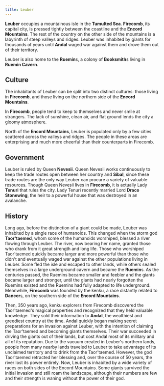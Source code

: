 ```yaml
---
title: Leuber
---
```


**Leuber** occupies a mountainous isle in the **Tumulted Sea**. **Firecomb**, its capital city, is pressed tightly between the coastline and the **Encord Mountains**. The rest of the country on the other side of the mountains is a labyrinth of steep valleys and ridges. Leuber was inhabited by giants for thousands of years until **Andal** waged war against them and drove them out of their territory.

Leuber is also home to the **Ruemin**s, a colony of **Booksmith**s living in **Ruemin Cavern**.

## Culture

The inhabitants of Leuber can be split into two distinct cultures: those living in **Firecomb**, and those living on the northern side of the **Encord Mountains**.

In **Firecomb**, people tend to keep to themselves and never smile at strangers. The lack of sunshine, clean air, and flat ground lends the city a gloomy atmosphere.

North of the **Encord Mountains**, Leuber is populated only by a few cities scattered across the valleys and ridges. The people in these areas are enterprising and much more cheerful than their counterparts in Firecomb.

## Government

Leuber is ruled by Queen **Nevesii**. Queen Nevesii works continuously to keep the trade routes open between her country and **Sibal**, since these trade routes are the only way Leuber can procure a variety of valuable resources. Though Queen Nevesii lives in **Firecomb**, it is actually Lady **Tenuri** that rules the city. Lady Tenuri recently married Lord **Draco Stonewing**, the heir to a powerful house that was destroyed in an avalanche.

## History

Long ago, before the distinction of a giant could be made, Leuber was inhabited by a single race of humanoids. This changed when the storm god **Taor'taemed**, whom some of the humanoids worshiped, blessed a river flowing through Leuber. The river, now bearing her name, granted those who drank from it great strength and long life. Those who worshiped Taor'taemed quickly became larger and more powerful than those who didn't and eventually waged war against the other populations living in Leuber. Some fled the isle and escaped to other lands, while others sealed themselves in a large underground cavern and became the **Ruemin**s. As the centuries passed, the Ruemins became smaller and feebler and the giants became larger and stronger, until the giants had nearly forgotten the Ruemins existed and the Ruemins had fully adapted to life underground. Meanwhile, **Firecomb** was founded by the kenku, a race distantly related to **Dancer**s, on the southern side of the **Encord Mountains**.

Then, 350 years ago, kenku explorers from Firecomb discovered the Taor'taemed's magical properties and recognized that they held valuable knowledge. They sold their information to **Andal**, the wealthiest and greediest country at the time. Andal quickly began making secret preparations for an invasion against Leuber, with the intention of claiming the Taor'taemed and becoming giants themselves. Their war succeeded in driving the giants out of their lands, but cost Andal most of its military and all of its reputation. Due to the vacuum created in Leuber's northern lands, people from many nearby lands traveled to Leuber to take advantage of its unclaimed territory and to drink from the Taor'taemed. However, the god Taor'taemed retracted her blessing and, over the course of 50 years, the river lost its power entirely. Now, Leuber is inhabited by a wide variety of races on both sides of the Encord Mountains. Some giants survived the initial invasion and still roam the landscape, although their numbers are few and their strength is waning without the power of their god.

